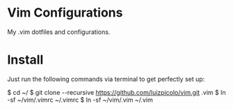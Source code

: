 # Vim Configurations

My .vim dotfiles and configurations. 	

# Install

Just run the following commands via terminal to get perfectly set up:
   
   $ cd ~/
   $ git clone --recursive https://github.com/luizpicolo/vim.git .vim
   $ ln -sf ~/vim/.vimrc ~/.vimrc
   $ ln -sf ~/vim/.vim ~/.vim
